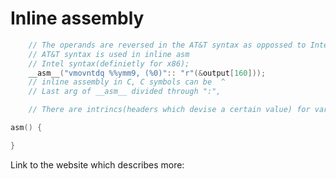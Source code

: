 Inline assembly
===============

```c
	// The operands are reversed in the AT&T syntax as oppossed to Intel syntax;
	// AT&T syntax is used in inline asm
	// Intel syntax(definietly for x86);
	__asm__("vmovntdq %%ymm9, (%0)":: "r"(&output[160]));
	// inline assembly in C, C symbols can be  ^
	// Last arg of __asm__ divided through ":", 

	// There are intrincs(headers which devise a certain value) for various cpu extensions
```

```c
asm() {

}
```

Link to the website which describes more:
```url

```